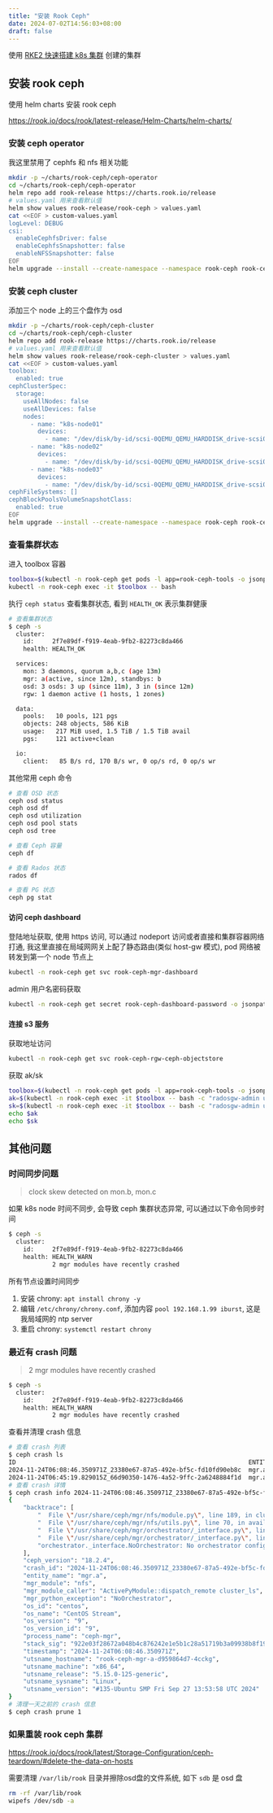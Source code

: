 ```yaml
---
title: "安装 Rook Ceph"
date: 2024-07-02T14:56:03+08:00
draft: false
---
```


使用 [RKE2 快速搭建 k8s 集群](../rke2/) 创建的集群

## 安装 rook ceph

使用 helm charts 安装 rook ceph

https://rook.io/docs/rook/latest-release/Helm-Charts/helm-charts/

### 安装 ceph operator

我这里禁用了 cephfs 和 nfs 相关功能

```bash
mkdir -p ~/charts/rook-ceph/ceph-operator
cd ~/charts/rook-ceph/ceph-operator
helm repo add rook-release https://charts.rook.io/release
# values.yaml 用来查看默认值
helm show values rook-release/rook-ceph > values.yaml
cat <<EOF > custom-values.yaml
logLevel: DEBUG
csi:
  enableCephfsDriver: false
  enableCephfsSnapshotter: false
  enableNFSSnapshotter: false
EOF
helm upgrade --install --create-namespace --namespace rook-ceph rook-ceph rook-release/rook-ceph -f custom-values.yaml
```

### 安装 ceph cluster

添加三个 node 上的三个盘作为 osd

```bash
mkdir -p ~/charts/rook-ceph/ceph-cluster
cd ~/charts/rook-ceph/ceph-cluster
helm repo add rook-release https://charts.rook.io/release
# values.yaml 用来查看默认值
helm show values rook-release/rook-ceph-cluster > values.yaml
cat <<EOF > custom-values.yaml
toolbox:
  enabled: true
cephClusterSpec:
  storage:
    useAllNodes: false
    useAllDevices: false
    nodes:
      - name: "k8s-node01"
        devices:
          - name: "/dev/disk/by-id/scsi-0QEMU_QEMU_HARDDISK_drive-scsi0-0-0-1"
      - name: "k8s-node02"
        devices:
          - name: "/dev/disk/by-id/scsi-0QEMU_QEMU_HARDDISK_drive-scsi0-0-0-1"
      - name: "k8s-node03"
        devices:
          - name: "/dev/disk/by-id/scsi-0QEMU_QEMU_HARDDISK_drive-scsi0-0-0-1"
cephFileSystems: []
cephBlockPoolsVolumeSnapshotClass:
  enabled: true
EOF
helm upgrade --install --create-namespace --namespace rook-ceph rook-ceph-cluster rook-release/rook-ceph-cluster -f custom-values.yaml
```

### 查看集群状态

进入 toolbox 容器

```bash
toolbox=$(kubectl -n rook-ceph get pods -l app=rook-ceph-tools -o jsonpath="{.items[0].metadata.name}")
kubectl -n rook-ceph exec -it $toolbox -- bash
```

执行 `ceph status` 查看集群状态, 看到 `HEALTH_OK` 表示集群健康

```bash
# 查看集群状态
$ ceph -s
  cluster:
    id:     2f7e89df-f919-4eab-9fb2-82273c8da466
    health: HEALTH_OK

  services:
    mon: 3 daemons, quorum a,b,c (age 13m)
    mgr: a(active, since 12m), standbys: b
    osd: 3 osds: 3 up (since 11m), 3 in (since 12m)
    rgw: 1 daemon active (1 hosts, 1 zones)

  data:
    pools:   10 pools, 121 pgs
    objects: 248 objects, 586 KiB
    usage:   217 MiB used, 1.5 TiB / 1.5 TiB avail
    pgs:     121 active+clean

  io:
    client:   85 B/s rd, 170 B/s wr, 0 op/s rd, 0 op/s wr
```

其他常用 ceph 命令

```bash
# 查看 OSD 状态
ceph osd status
ceph osd df
ceph osd utilization
ceph osd pool stats
ceph osd tree

# 查看 Ceph 容量
ceph df

# 查看 Rados 状态
rados df

# 查看 PG 状态
ceph pg stat
```

#### 访问 ceph dashboard

登陆地址获取, 使用 https 访问, 可以通过 nodeport 访问或者直接和集群容器网络打通, 我这里直接在局域网网关上配了静态路由(类似 host-gw 模式), pod 网络被转发到第一个 node 节点上

```bash
kubectl -n rook-ceph get svc rook-ceph-mgr-dashboard
```

admin 用户名密码获取

```bash
kubectl -n rook-ceph get secret rook-ceph-dashboard-password -o jsonpath="{.data.password}" | base64 -d
```

#### 连接 s3 服务

获取地址访问

```bash
kubectl -n rook-ceph get svc rook-ceph-rgw-ceph-objectstore
```

获取 ak/sk

```bash
toolbox=$(kubectl -n rook-ceph get pods -l app=rook-ceph-tools -o jsonpath="{.items[0].metadata.name}")
ak=$(kubectl -n rook-ceph exec -it $toolbox -- bash -c "radosgw-admin user info --uid rgw-admin-ops-user | jq -r '.keys[0].access_key'")
sk=$(kubectl -n rook-ceph exec -it $toolbox -- bash -c "radosgw-admin user info --uid rgw-admin-ops-user | jq -r '.keys[0].secret_key'")
echo $ak
echo $sk
```

## 其他问题

### 时间同步问题

> clock skew detected on mon.b, mon.c

如果 k8s node 时间不同步, 会导致 ceph 集群状态异常, 可以通过以下命令同步时间

```bash
$ ceph -s
  cluster:
    id:     2f7e89df-f919-4eab-9fb2-82273c8da466
    health: HEALTH_WARN
            2 mgr modules have recently crashed
```

所有节点设置时间同步

1. 安装 chrony: `apt install chrony -y`
2. 编辑 `/etc/chrony/chrony.conf`, 添加内容 `pool 192.168.1.99 iburst`, 这是我局域网的 ntp server
3. 重启 chrony: `systemctl restart chrony`

### 最近有 crash 问题

> 2 mgr modules have recently crashed

```bash
$ ceph -s
  cluster:
    id:     2f7e89df-f919-4eab-9fb2-82273c8da466
    health: HEALTH_WARN
            2 mgr modules have recently crashed
```

查看并清理 crash 信息

```bash
# 查看 crash 列表
$ ceph crash ls
ID                                                                ENTITY  NEW
2024-11-24T06:08:46.350971Z_23380e67-87a5-492e-bf5c-fd10fd90eb8c  mgr.a    *
2024-11-24T06:45:19.829015Z_66d90350-1476-4a52-9ffc-2a6248884f1d  mgr.a    *
# 查看 crash 详情
$ ceph crash info 2024-11-24T06:08:46.350971Z_23380e67-87a5-492e-bf5c-fd10fd90eb8c
{
    "backtrace": [
        "  File \"/usr/share/ceph/mgr/nfs/module.py\", line 189, in cluster_ls\n    return available_clusters(self)",
        "  File \"/usr/share/ceph/mgr/nfs/utils.py\", line 70, in available_clusters\n    completion = mgr.describe_service(service_type='nfs')",
        "  File \"/usr/share/ceph/mgr/orchestrator/_interface.py\", line 1664, in inner\n    completion = self._oremote(method_name, args, kwargs)",
        "  File \"/usr/share/ceph/mgr/orchestrator/_interface.py\", line 1731, in _oremote\n    raise NoOrchestrator()",
        "orchestrator._interface.NoOrchestrator: No orchestrator configured (try `ceph orch set backend`)"
    ],
    "ceph_version": "18.2.4",
    "crash_id": "2024-11-24T06:08:46.350971Z_23380e67-87a5-492e-bf5c-fd10fd90eb8c",
    "entity_name": "mgr.a",
    "mgr_module": "nfs",
    "mgr_module_caller": "ActivePyModule::dispatch_remote cluster_ls",
    "mgr_python_exception": "NoOrchestrator",
    "os_id": "centos",
    "os_name": "CentOS Stream",
    "os_version": "9",
    "os_version_id": "9",
    "process_name": "ceph-mgr",
    "stack_sig": "922e03f28672a048b4c876242e1e5b1c28a51719b3a09938b8f19b8435ffacbb",
    "timestamp": "2024-11-24T06:08:46.350971Z",
    "utsname_hostname": "rook-ceph-mgr-a-d959864d7-4cckg",
    "utsname_machine": "x86_64",
    "utsname_release": "5.15.0-125-generic",
    "utsname_sysname": "Linux",
    "utsname_version": "#135-Ubuntu SMP Fri Sep 27 13:53:58 UTC 2024"
}
# 清理一天之前的 crash 信息
$ ceph crash prune 1
```

### 如果重装 rook ceph 集群

https://rook.io/docs/rook/latest/Storage-Configuration/ceph-teardown/#delete-the-data-on-hosts

需要清理 `/var/lib/rook` 目录并擦除osd盘的文件系统, 如下 `sdb` 是 osd 盘

```bash
rm -rf /var/lib/rook
wipefs /dev/sdb -a
```
